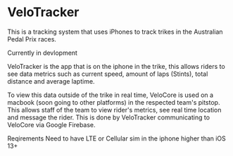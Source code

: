# VeloTracker
This is a tracking system that uses iPhones to track trikes in the Australian Pedal Prix races.

Currently in devlopment

VeloTracker is the app that is on the iphone in the trike, this allows riders to see data metrics such as current speed, amount of laps (Stints), total distance and average laptime.

To view this data outside of the trike in real time, VeloCore is used on a macbook (soon going to other platforms) in the respected team's pitstop. This allows staff of the team to view rider's metrics, see real time location and message the rider. This is done by VeloTracker communicating to VeloCore via Google Firebase.

Reqirements
Need to have LTE or Cellular sim in the iphone
higher than iOS 13+ 
